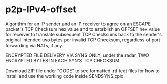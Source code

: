 # p2p-IPv4-offset
Algorithm for an IP sender and an IP receiver to agree on an ESCAPE packet's TCP Checksum hex value and to establish an OFFSET hex value for receiver to translate subsequent TCP Checksums back to the sender's original intended two bytes per invalid TCP Checksum, regardless of port forwarding via NATs, if any.

ENCRYPTED FILE DELIVERY VIA SYNS ONLY, under the radar, TWO ENCRYPTED BYTES IN EACH SYN'S TCP CHECKSUM.

Download ZIP file under "CODE" to see formatted .rtf text files for how to install and use the working code inside SENDSYNS.cpio.
